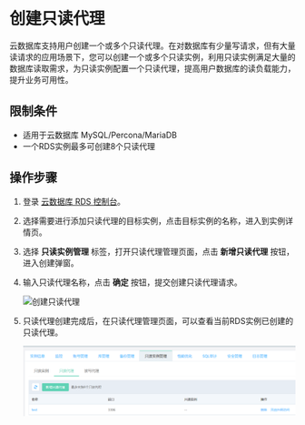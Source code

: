 # 创建只读代理
云数据库支持用户创建一个或多个只读代理。在对数据库有少量写请求，但有大量读请求的应用场景下，您可以创建一个或多个只读实例，利用只读实例满足大量的数据库读取需求，为只读实例配置一个只读代理，提高用户数据库的读负载能力，提升业务可用性。

## 限制条件
* 适用于云数据库 MySQL/Percona/MariaDB
* 一个RDS实例最多可创建8个只读代理

## 操作步骤
1. 登录 [云数据库 RDS 控制台](https://rds-console.jdcloud.com/database)。
2. 选择需要进行添加只读代理的目标实例，点击目标实例的名称，进入到实例详情页。
3. 选择 **只读实例管理** 标签，打开只读代理管理页面，点击 **新增只读代理** 按钮，进入创建弹窗。
4. 输入只读代理名称，点击 **确定** 按钮，提交创建只读代理请求。
    
    ![创建只读代理](../../../../../image/RDS/Readonlygroup-Create.png)

5. 只读代理创建完成后，在只读代理管理页面，可以查看当前RDS实例已创建的只读代理。

    ![只读代理列表](../../../../../image/RDS/Readonlygroup-List.png)